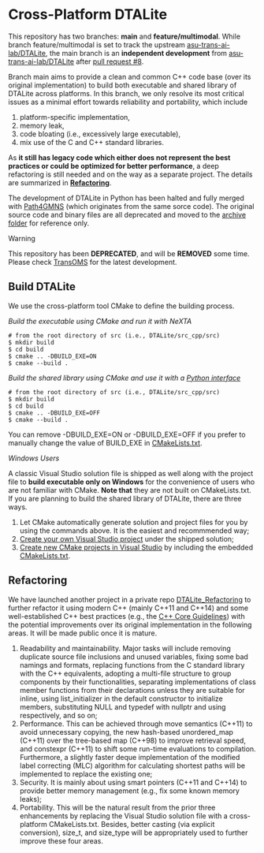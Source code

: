 # Cross-Platform DTALite

This repository has two branches: **main** and **feature/multimodal**. While branch feature/multimodal is set to track the upstream [asu-trans-ai-lab/DTALite](https://github.com/asu-trans-ai-lab/DTALite), the main branch is an **independent development** from [asu-trans-ai-lab/DTALite](https://github.com/asu-trans-ai-lab/DTALite) after [pull request #8](https://github.com/asu-trans-ai-lab/DTALite/pull/8). 

Branch main aims to provide a clean and common C++ code base (over its original implementation) to build both executable and shared library of DTALite across platforms. In this branch, we only resolve its most critical issues as a minimal effort towards reliability and portability, which include

1. platform-specific implementation,
2. memory leak,
3. code bloating (i.e., excessively large executable),
4. mix use of the C and C++ standard libraries.

As **it still has legacy code which either does not represent the best practices or could be optimized for better performance**, a deep refactoring is still needed and on the way as a separate project. The details are summarized in **[Refactoring](#refactoring)**.

The development of DTALite in Python has been halted and fully merged with [Path4GMNS](https://github.com/jdlph/Path4GMNS) (which originates from the same sorce code). The original source code and binary files are all deprecated and moved to the [archive folder](https://github.com/jdlph/DTALite/tree/main/archive) for reference only.

> [!WARNING]
> This repository has been **DEPRECATED**, and will be **REMOVED** some time. Please check [TransOMS](https://github.com/jdlph/TransOMS) for the latest development.

## Build DTALite
We use the cross-platform tool CMake to define the building process.

*Build the executable using CMake and run it with NeXTA*
```
# from the root directory of src (i.e., DTALite/src_cpp/src)
$ mkdir build
$ cd build
$ cmake .. -DBUILD_EXE=ON
$ cmake --build .
```

*Build the shared library using CMake and use it with a [Python interface](https://github.com/jdlph/Path4GMNS)*
```
# from the root directory of src (i.e., DTALite/src_cpp/src)
$ mkdir build
$ cd build
$ cmake .. -DBUILD_EXE=OFF
$ cmake --build .
```

You can remove -DBUILD_EXE=ON or -DBUILD_EXE=OFF if you prefer to manually change the value of BUILD_EXE in [CMakeLists.txt](https://github.com/jdlph/DTALite/blob/main/src_cpp/src/CMakeLists.txt).

*Windows Users*

A classic Visual Studio solution file is shipped as well along with the project file to **build executable only on Windows** for the convenience of users who are not familiar with CMake. **Note that** they are not built on CMakeLists.txt. If you are planning to build the shared library of DTALite, there are three ways.

1. Let CMake automatically generate solution and project files for you by using the commands above. It is the easiest and recommmended way;
2. [Create your own Visual Studio project](https://docs.microsoft.com/en-us/visualstudio/get-started/tutorial-projects-solutions?view=vs-2019) under the shipped solution;
3. [Create new CMake projects in Visual Studio](https://docs.microsoft.com/en-us/cpp/build/cmake-projects-in-visual-studio?view=msvc-160) by including the embedded [CMakeLists.txt](https://github.com/jdlph/DTALite/blob/main/src_cpp/src/CMakeLists.txt).

## Refactoring

We have launched another project in a private repo [DTALite_Refactoring](https://github.com/jdlph/DTALite_Refactoring) to further refactor it using modern C++ (mainly C++11 and C++14) and some well-established C++ best practices (e.g., the [C++ Core Guidelines](https://isocpp.github.io/CppCoreGuidelines/CppCoreGuidelines)) with the potential improvements over its original implementation in the following areas. It will be made public once it is mature.

1. Readability and maintainability. Major tasks will include removing duplicate source file inclusions and unused variables, fixing some bad namings and formats, replacing functions from the C standard library with the C++ equivalents, adopting a multi-file structure to group components by their functionalities, separating implementations of class member functions from their declarations unless they are suitable for inline, using list_initializer in the default constructor to initialize members, substituting NULL and typedef with nullptr and using respectively, and so on;
2. Performance. This can be achieved through move semantics (C++11) to avoid unnecessary copying, the new hash-based unordered_map (C++11) over the tree-based map (C++98) to improve retrieval speed, and constexpr (C++11) to shift some run-time evaluations to compilation. Furthermore, a slightly faster deque implementation of the modified label correcting (MLC) algorithm for calculating shortest paths will be implemented to replace the existing one;
3. Security. It is mainly about using smart pointers (C++11 and C++14) to provide better memory management (e.g., fix some known memory leaks);
4. Portability. This will be the natural result from the prior three enhancements by replacing the Visual Studio solution file with a cross-platform CMakeLists.txt. Besides, better casting (via explicit conversion), size_t, and size_type will be appropriately used to further improve these four areas.